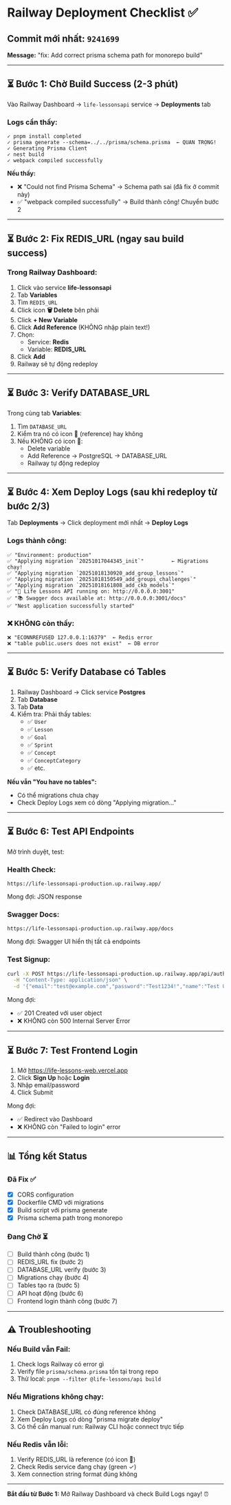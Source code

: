 # Railway Deployment Checklist ✅

## Commit mới nhất: `9241699` 
**Message:** "fix: Add correct prisma schema path for monorepo build"

---

## ⏳ Bước 1: Chờ Build Success (2-3 phút)

Vào Railway Dashboard → `life-lessonsapi` service → **Deployments** tab

### Logs cần thấy:
```
✓ pnpm install completed
✓ prisma generate --schema=../../prisma/schema.prisma  ← QUAN TRỌNG!
✓ Generating Prisma Client
✓ nest build
✓ webpack compiled successfully
```

**Nếu thấy:**
- ❌ "Could not find Prisma Schema" → Schema path sai (đã fix ở commit này)
- ✅ "webpack compiled successfully" → Build thành công! Chuyển bước 2

---

## ⏳ Bước 2: Fix REDIS_URL (ngay sau build success)

### Trong Railway Dashboard:

1. Click vào service **life-lessonsapi**
2. Tab **Variables**
3. Tìm `REDIS_URL`
4. Click icon **🗑️ Delete** bên phải
5. Click **+ New Variable**
6. Click **Add Reference** (KHÔNG nhập plain text!)
7. Chọn:
   - Service: **Redis**
   - Variable: **REDIS_URL**
8. Click **Add**
9. Railway sẽ tự động redeploy

---

## ⏳ Bước 3: Verify DATABASE_URL

Trong cùng tab **Variables**:

1. Tìm `DATABASE_URL`
2. Kiểm tra nó có icon **🔗** (reference) hay không
3. Nếu KHÔNG có icon 🔗:
   - Delete variable
   - Add Reference → PostgreSQL → DATABASE_URL
   - Railway tự động redeploy

---

## ⏳ Bước 4: Xem Deploy Logs (sau khi redeploy từ bước 2/3)

Tab **Deployments** → Click deployment mới nhất → **Deploy Logs**

### Logs thành công:
```
✅ "Environment: production"
✅ "Applying migration `20251017044345_init`"         ← Migrations chạy!
✅ "Applying migration `20251018130920_add_group_lessons`"
✅ "Applying migration `20251018150549_add_groups_challenges`"
✅ "Applying migration `20251018161808_add_ckb_models`"
✅ "🚀 Life Lessons API running on: http://0.0.0.0:3001"
✅ "📚 Swagger docs available at: http://0.0.0.0:3001/docs"
✅ "Nest application successfully started"
```

### ❌ KHÔNG còn thấy:
```
❌ "ECONNREFUSED 127.0.0.1:16379"  ← Redis error
❌ "table public.users does not exist"  ← DB error
```

---

## ⏳ Bước 5: Verify Database có Tables

1. Railway Dashboard → Click service **Postgres**
2. Tab **Database**
3. Tab **Data**
4. Kiểm tra: Phải thấy tables:
   - ✅ `User`
   - ✅ `Lesson`
   - ✅ `Goal`
   - ✅ `Sprint`
   - ✅ `Concept`
   - ✅ `ConceptCategory`
   - ✅ etc.

**Nếu vẫn "You have no tables":**
- Có thể migrations chưa chạy
- Check Deploy Logs xem có dòng "Applying migration..."

---

## ⏳ Bước 6: Test API Endpoints

Mở trình duyệt, test:

### Health Check:
```
https://life-lessonsapi-production.up.railway.app/
```
Mong đợi: JSON response

### Swagger Docs:
```
https://life-lessonsapi-production.up.railway.app/docs
```
Mong đợi: Swagger UI hiển thị tất cả endpoints

### Test Signup:
```bash
curl -X POST https://life-lessonsapi-production.up.railway.app/api/auth/signup \
  -H "Content-Type: application/json" \
  -d '{"email":"test@example.com","password":"Test1234!","name":"Test User"}'
```

Mong đợi: 
- ✅ 201 Created với user object
- ❌ KHÔNG còn 500 Internal Server Error

---

## ⏳ Bước 7: Test Frontend Login

1. Mở https://life-lessons-web.vercel.app
2. Click **Sign Up** hoặc **Login**
3. Nhập email/password
4. Click Submit

Mong đợi:
- ✅ Redirect vào Dashboard
- ❌ KHÔNG còn "Failed to login" error

---

## 📊 Tổng kết Status

### Đã Fix ✅
- [x] CORS configuration
- [x] Dockerfile CMD với migrations
- [x] Build script với prisma generate
- [x] Prisma schema path trong monorepo

### Đang Chờ ⏳
- [ ] Build thành công (bước 1)
- [ ] REDIS_URL fix (bước 2)
- [ ] DATABASE_URL verify (bước 3)
- [ ] Migrations chạy (bước 4)
- [ ] Tables tạo ra (bước 5)
- [ ] API hoạt động (bước 6)
- [ ] Frontend login thành công (bước 7)

---

## ⚠️ Troubleshooting

### Nếu Build vẫn Fail:
1. Check logs Railway có error gì
2. Verify file `prisma/schema.prisma` tồn tại trong repo
3. Thử local: `pnpm --filter @life-lessons/api build`

### Nếu Migrations không chạy:
1. Check DATABASE_URL có đúng reference không
2. Xem Deploy Logs có dòng "prisma migrate deploy"
3. Có thể cần manual run: Railway CLI hoặc connect trực tiếp

### Nếu Redis vẫn lỗi:
1. Verify REDIS_URL là reference (có icon 🔗)
2. Check Redis service đang chạy (green ✓)
3. Xem connection string format đúng không

---

**Bắt đầu từ Bước 1:** Mở Railway Dashboard và check Build Logs ngay! ⏰
